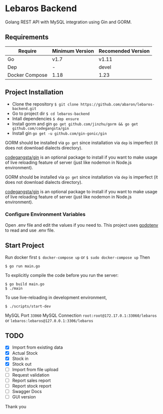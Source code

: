 # Lebaros Backend
Golang REST API with MySQL integration using Gin and GORM.

## Requirements
| Require | Minimum Version | Recomended Version |
| ------ | ------ | ------ |
| Go | v1.7 | v1.11 |
| Dep | - | devel |
| Docker Compose | 1.18 | 1.23 |

## Project Installation
- Clone the repository `$ git clone https://github.com/abaron/lebaros-backend.git
`
- Go to project dir `$ cd lebaros-backend`
- Intall dependencies `$ dep ensure`
- Install gorm and gin `go get github.com/jinzhu/gorm && go get github.com/codegangsta/gin`
- Install gin `go get -u github.com/gin-gonic/gin`

GORM should be installed via `go get` since installation via `dep` is imperfect (it does not download dialects directory).

[codegangsta/gin](https://github.com/codegangsta/gin) is an optional package to install if you want to make usage of live reloading feature of server (just like nodemon in Node.js environment).


GORM should be installed via `go get` since installation via `dep` is imperfect (it does not download dialects directory).

[codegangsta/gin](https://github.com/codegangsta/gin) is an optional package to install if you want to make usage of live reloading feature of server (just like nodemon in Node.js environment). 

### Configure Environment Variables
Open .env file and edit the values if you need to. This project uses [godotenv](https://github.com/joho/godotenv) to read and use .env file. 

## Start Project
Run docker first `$ docker-compose up` or `$ sudo docker-compose up`
Then
```
$ go run main.go
```

To explicitly compile the code before you run the server:

```
$ go build main.go
$ ./main
```

To use live-reloading in development environment, 

```
$ ./scripts/start-dev
```

MySQL Port `33060`
MySQL Connection `root:root@172.17.0.1:33060/lebaros` or `lebaros:lebaros@127.0.0.1:3306/lebaros`

## TODO
- [x] Import from existing data
- [x] Actual Stock
- [x] Stock in
- [x] Stock out
- [ ] Import from file upload
- [ ] Request validation
- [ ] Report sales report
- [ ] Report stock report
- [ ] Swagger Docs
- [ ] GUI version

Thank you